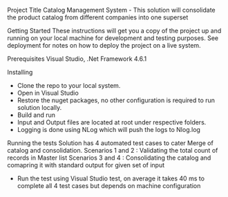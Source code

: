 Project Title
Catalog Management System - This solution will consolidate the product catalog from different companies into one superset

Getting Started
These instructions will get you a copy of the project up and running on your local machine for development and testing purposes. See deployment for notes on how to deploy the project on a live system.

Prerequisites
Visual Studio, .Net Framework 4.6.1 

Installing
- Clone the repo to your local system.
- Open in Visual  Studio
- Restore the nuget packages, no other configuration is required to run solution locally.
- Build and run
- Input  and Output files are located at root under respective folders.  
- Logging is done using NLog which will push the logs to Nlog.log

Running the tests
Solution has 4 automated test cases to cater Merge of catalog and consolidation. 
Scenarios 1 and 2  : Validating the total count of records in Master list
Scenarios 3 and 4  : Consolidating the catalog and comapring it with standard output for given set of input  
- Run the test using Visual Studio test, on average it takes 40 ms to complete all 4 test cases but depends on machine configuration
